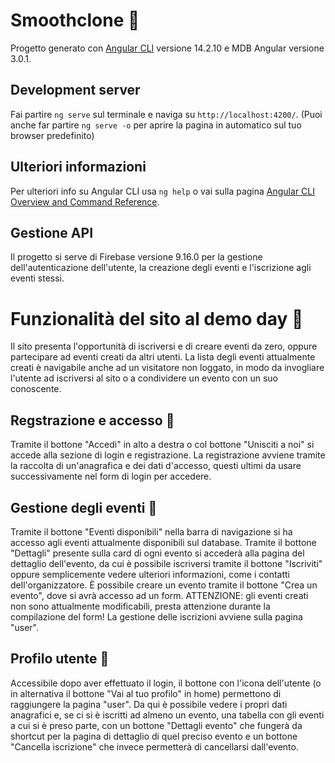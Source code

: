 # Smoothclone :wrestling:

Progetto generato con [Angular CLI](https://github.com/angular/angular-cli) versione 14.2.10 e MDB Angular versione 3.0.1.

## Development server

Fai partire `ng serve` sul terminale e naviga su `http://localhost:4200/`. (Puoi anche far partire `ng serve -o` per aprire la pagina in automatico sul tuo browser predefinito)

## Ulteriori informazioni

Per ulteriori info su Angular CLI usa `ng help` o vai sulla pagina [Angular CLI Overview and Command Reference](https://angular.io/cli).

## Gestione API

Il progetto si serve di Firebase versione 9.16.0 per la gestione dell'autenticazione dell'utente, la creazione degli eventi e l'iscrizione agli eventi stessi.

# Funzionalità del sito al demo day :1st_place_medal:

Il sito presenta l'opportunità di iscriversi e di creare eventi da zero, oppure partecipare ad eventi creati da altri utenti. La lista degli eventi attualmente creati è navigabile anche ad un visitatore non loggato, in modo da invogliare l'utente ad iscriversi al sito o a condividere un evento con un suo conoscente.

## Regstrazione e accesso :punch:

Tramite il bottone "Accedi" in alto a destra o col bottone "Unisciti a noi" si accede alla sezione di login e registrazione. La registrazione avviene tramite la raccolta di un'anagrafica e dei dati d'accesso, questi ultimi da usare successivamente nel form di login per accedere.

## Gestione degli eventi :punch:

Tramite il bottone "Eventi disponibili" nella barra di navigazione si ha accesso agli eventi attualmente disponibili sul database. Tramite il bottone "Dettagli" presente sulla card di ogni evento si accederà alla pagina del dettaglio dell'evento, da cui è possibile iscriversi tramite il bottone "Iscriviti" oppure semplicemente vedere ulteriori informazioni, come i contatti dell'organizzatore. È possibile creare un evento tramite il bottone "Crea un evento", dove si avrà accesso ad un form. ATTENZIONE: gli eventi creati non sono attualmente modificabili, presta attenzione durante la compilazione del form!
La gestione delle iscrizioni avviene sulla pagina "user".

## Profilo utente :punch:

Accessibile dopo aver effettuato il login, il bottone con l'icona dell'utente (o in alternativa il bottone "Vai al tuo profilo" in home) permettono di raggiungere la pagina "user". Da qui è possibile vedere i propri dati anagrafici e, se ci si è iscritti ad almeno un evento, una tabella con gli eventi a cui si è preso parte, con un bottone "Dettagli evento" che fungerà da shortcut per la pagina di dettaglio di quel preciso evento e un bottone "Cancella iscrizione" che invece permetterà di cancellarsi dall'evento.
